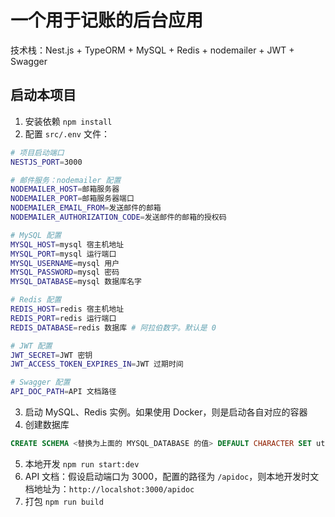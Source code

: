 # 一个用于记账的后台应用

技术栈：Nest.js + TypeORM + MySQL + Redis + nodemailer + JWT + Swagger

## 启动本项目

1. 安装依赖 `npm install`
2. 配置 `src/.env` 文件：

```bash
# 项目启动端口
NESTJS_PORT=3000

# 邮件服务：nodemailer 配置
NODEMAILER_HOST=邮箱服务器
NODEMAILER_PORT=邮箱服务器端口
NODEMAILER_EMAIL_FROM=发送邮件的邮箱
NODEMAILER_AUTHORIZATION_CODE=发送邮件的邮箱的授权码

# MySQL 配置
MYSQL_HOST=mysql 宿主机地址
MYSQL_PORT=mysql 运行端口
MYSQL_USERNAME=mysql 用户
MYSQL_PASSWORD=mysql 密码
MYSQL_DATABASE=mysql 数据库名字

# Redis 配置
REDIS_HOST=redis 宿主机地址
REDIS_PORT=redis 运行端口
REDIS_DATABASE=redis 数据库 # 阿拉伯数字。默认是 0

# JWT 配置
JWT_SECRET=JWT 密钥
JWT_ACCESS_TOKEN_EXPIRES_IN=JWT 过期时间

# Swagger 配置
API_DOC_PATH=API 文档路径
```

3. 启动 MySQL、Redis 实例。如果使用 Docker，则是启动各自对应的容器
4. 创建数据库

```sql
CREATE SCHEMA <替换为上面的 MYSQL_DATABASE 的值> DEFAULT CHARACTER SET utf8mb4;
```

5. 本地开发 `npm run start:dev`
6. API 文档：假设启动端口为 3000，配置的路径为 `/apidoc`，则本地开发时文档地址为：`http://localshot:3000/apidoc`
7. 打包 `npm run build`

